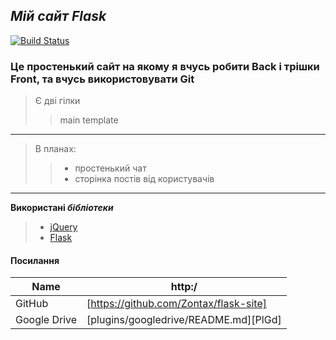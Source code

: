 ## ***Мій сайт Flask***

[![Build Status](https://travis-ci.org/joemccann/dillinger.svg?branch=master)](https://github.com/Zontax/flask-site)

### Це простенький сайт на якому я вчусь робити Back і трішки Front, та вчусь використовувати Git
> Є дві гілки
>> main
>> template
>
***
> В планах:
>>- простенький чат
>>- сторінка постів від користувачів
***

**Використані *бібліотеки***
>- [jQuery]
>- [Flask]

#### Посилання
| Name | http:/ |
| ------ | ------ |
| GitHub | [https://github.com/Zontax/flask-site] |
| Google Drive | [plugins/googledrive/README.md][PlGd] |

[jQuery]: <http://jquery.com>
[Flask]: <https://flask.palletsprojects.com/en/2.2.x/>
